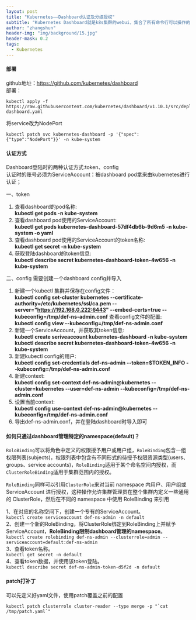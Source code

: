 ```yaml
---
layout: post
title: "Kubernetes——Dashboard认证及分级授权"
subtitle: "Kubernetes Dashboard就是k8s集群的webui，集合了所有命令行可以操作的所有命令。"
author: "zhangshun"
header-img: "img/background/15.jpg"
header-mask: 0.2
tags:
  - Kubernetes
---
```


#### 部署

github地址：https://github.com/kubernetes/dashboard<br>
部署：<br>
```shell
kubectl apply -f https://raw.githubusercontent.com/kubernetes/dashboard/v1.10.1/src/deploy/recommended/kubernetes-dashboard.yaml
```

将service改为NodePort
```shell
kubectl patch svc kubernetes-dashboard -p '{"spec":{"type":"NodePort"}}' -n kube-system
```

#### 认证方式

Dashboard登陆时的两种认证方式:token、config<br>
认证时的账号必须为ServiceAccount：被dashboard pod拿来由kubernetes进行认证；

一、token
1. 查看dashboard的pod名称:<br>
**kubectl get pods -n kube-system**
2. 查看dashboard pod使用的ServiceAccount:<br>
**kubectl get pods kubernetes-dashboard-57df4db6b-9d6m5 -n kube-system -o yaml**
3. 查看dashboard pod使用的ServiceAccount的token名称:<br>
**kubectl get secret -n kube-system**
4. 获取登陆dashboard的token信息:<br>
**kubectl describe secret kubernetes-dashboard-token-4w656 -n kube-system**

二、config
需要创建一个dashboard config并导入<br>
1. 新建一个kubectl 集群并保存在config文件：<br>
**kubectl config set-cluster kubernetes --certificate-authority=/etc/kubernetes/ssl/ca.pem --server="https://192.168.0.222:6443" --embed-certs=true --kubeconfig=/tmp/def-ns-admin.conf**
查看config文件的配置:<br>
**kubectl config view --kubeconfig=/tmp/def-ns-admin.conf**
2. 新建一个ServiceAccount，并获取其token信息:<br>
**kubectl create seriveaccount kubernetes-dashboard -n kube-system**<br>
**kubectl describe secret kubernetes-dashboard-token-4w656 -n kube-system**
3. 新建kubectl config的用户:<br>
**kubectl config set-credentials def-ns-admin --token=$TOKEN_INFO --kubeconfig=/tmp/def-ns-admin.conf**
4. 新建context:<br>
**kubectl config set-context def-ns-admin@kubernetes --cluster=kubernetes --user=def-ns-admin --kubeconfig=/tmp/def-ns-admin.conf**
5. 设置当前context:<br>
**kubectl config use-context def-ns-admin@kubernetes --kubeconfig=/tmp/def-ns-admin.conf**
6. 导出def-ns-admin.conf，并在登陆dashboard时导入即可

#### 如何只通过dashboard管理特定的namespace(default)？

`RoloBinding`可以将角色中定义的权限授予用户或用户组，`RoleBinding`包含一组权限列表(subjects)，权限列表中包含有不同形式的待授予权限资源类型(users、groups、service accounts)，`RoleBinding`适用于某个命名空间内授权，而 `ClusterRoleBinding`适用于集群范围内的授权。

`RoleBinding`同样可以引用`ClusterRole`来对当前 namespace 内用户、用户组或 ServiceAccount 进行授权，这种操作允许集群管理员在整个集群内定义一些通用的 ClusterRole，然后在不同的 namespace 中使用 RoleBinding 来引用

1、在对应的名称空间下，创建一个专有的ServiceAccount。<br>
`kubectl create serviceaccount def-ns-admin -n default`<br>
2、创建一个新的RoleBinding，将ClusterRole绑定到RoleBinding上并赋予ServiceAccount，**RoleBinding限制dashboard管理的namespace**。<br>
`kubectl create rolebinding def-ns-admin --clusterrole=admin --serviceaccount=default:def-ns-admin`<br>
3、查看token名称。<br>
`kubectl get secret -n default`<br>
4、查看token数据，并使用该token登陆。<br>
`kubectl describe secret def-ns-admin-token-d5f2d -n default`
#### patch打补丁

可以先定义好yaml文件，使用patch覆盖之前的配置<br>
```
kubectl patch clusterrole cluster-reader --type merge -p "`cat /tmp/patch.yaml`"
```